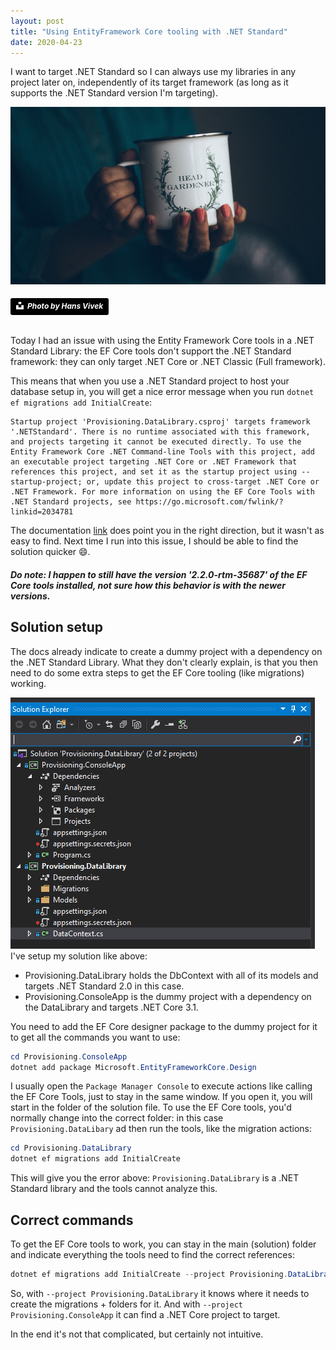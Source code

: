```yaml
---
layout: post
title: "Using EntityFramework Core tooling with .NET Standard"
date: 2020-04-23
---
```


I want to target .NET Standard so I can always use my libraries in any project later on, independently of its target framework (as long as it supports the .NET Standard version I'm targeting).

![](/images/20200429/hans-vivek-NMv5zwS3fVA-unsplash.jpg)
###### <a style="background-color:black;color:white;text-decoration:none;padding:4px 6px;font-family:-apple-system, BlinkMacSystemFont, &quot;San Francisco&quot;, &quot;Helvetica Neue&quot;, Helvetica, Ubuntu, Roboto, Noto, &quot;Segoe UI&quot;, Arial, sans-serif;font-size:12px;font-weight:bold;line-height:1.2;display:inline-block;border-radius:3px" href="https://unsplash.com/@oneshotespresso?utm_medium=referral&amp;utm_campaign=photographer-credit&amp;utm_content=creditBadge" target="_blank" rel="noopener noreferrer" title="Photo from Hans Vivek"><span style="display:inline-block;padding:2px 3px"><svg xmlns="http://www.w3.org/2000/svg" style="height:12px;width:auto;position:relative;vertical-align:middle;top:-2px;fill:white" viewBox="0 0 32 32"><title>unsplash-logo</title><path d="M10 9V0h12v9H10zm12 5h10v18H0V14h10v9h12v-9z"></path></svg></span><span style="display:inline-block;padding:2px 3px">Photo by Hans Vivek</span></a>

Today I had an issue with using the Entity Framework Core tools in a .NET Standard Library: the EF Core tools don't support the .NET Standard framework: they can only target .NET Core or .NET Classic (Full framework). 

This means that when you use a .NET Standard project to host your database setup in, you will get a nice error message when you run `dotnet ef migrations add InitialCreate`:

```
Startup project 'Provisioning.DataLibrary.csproj' targets framework '.NETStandard'. There is no runtime associated with this framework, and projects targeting it cannot be executed directly. To use the Entity Framework Core .NET Command-line Tools with this project, add an executable project targeting .NET Core or .NET Framework that references this project, and set it as the startup project using --startup-project; or, update this project to cross-target .NET Core or .NET Framework. For more information on using the EF Core Tools with .NET Standard projects, see https://go.microsoft.com/fwlink/?linkid=2034781
```
The documentation [link](https://docs.microsoft.com/en-us/ef/core/miscellaneous/cli/dotnet#other-target-frameworks) does point you in the right direction, but it wasn't as easy to find. Next time I run into this issue, I should be able to find the solution quicker 😄.

##### Do note: I happen to still have the version '2.2.0-rtm-35687' of the EF Core tools installed, not sure how this behavior is with the newer versions.

## Solution setup
The docs already indicate to create a dummy project with a dependency on the .NET Standard Library. What they don't clearly explain, is that you then need to do some extra steps to get the EF Core tooling (like migrations) working.

![Screenshot of the solution folders](/images/20200429/20200429_SolutionSetup.png)  
I've setup my solution like above:
* Provisioning.DataLibrary holds the DbContext with all of its models and targets .NET Standard 2.0 in this case.
* Provisioning.ConsoleApp is the dummy project with a dependency on the DataLibrary and targets .NET Core 3.1.

You need to add the EF Core designer package to the dummy project for it to get all the commands you want to use:
```powershell
cd Provisioning.ConsoleApp
dotnet add package Microsoft.EntityFrameworkCore.Design
```

I usually open the `Package Manager Console` to execute actions like calling the EF Core Tools, just to stay in the same window. If you open it, you will start in the folder of the solution file. To use the EF Core tools, you'd normally change into the correct folder: in this case `Provisioning.DataLibary` ad then run the tools, like the migration actions:

```powershell
cd Provisioning.DataLibrary
dotnet ef migrations add InitialCreate 
``` 

This will give you the error above: `Provisioning.DataLibrary` is a .NET Standard library and the tools cannot analyze this.

## Correct commands
To get the EF Core tools to work, you can stay in the main (solution) folder and indicate everything the tools need to find the correct references:

```powershell
dotnet ef migrations add InitialCreate --project Provisioning.DataLibrary --startup-project Provisioning.ConsoleApp
``` 

So, with `--project Provisioning.DataLibrary` it knows where it needs to create the migrations + folders for it.
And with `--project Provisioning.ConsoleApp` it can find a .NET Core project to target.

In the end it's not that complicated, but certainly not intuitive.
